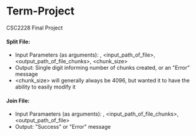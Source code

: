 # Term-Project
CSC2228 Final Project


#### Split File: ####
* Input Parameters (as arguments): <filename>, <input_path_of_file>, <output_path_of_file_chunks>, <chunk_size>
* Output: Single digit informing number of chunks created, or an "Error" message
* <chunk_size> will generally always be 4096, but wanted it to have the ability to easily modify it

#### Join File: ####
* Input Paramaeters (as arguments): <filename>, <input_path_of_file_chunks>, <output_path_of_file>
* Output: "Success" or "Error" message
